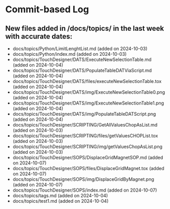 # Commit-based Log
## New files added in /docs/topics/ in the last week with accurate dates:
- docs/topics/Python/LimitLenghtList.md (added on 2024-10-03)
- docs/topics/Python/index.md (added on 2024-10-03)
- docs/topics/TouchDesigner/DATS/ExecuteNewSelectionTable.md (added on 2024-10-04)
- docs/topics/TouchDesigner/DATS/PopulateTableDATViaScript.md (added on 2024-10-04)
- docs/topics/TouchDesigner/DATS/files/executeNewSelectionTable.tox (added on 2024-10-04)
- docs/topics/TouchDesigner/DATS/img/ExecuteNewSelectionTable0.png (added on 2024-10-04)
- docs/topics/TouchDesigner/DATS/img/ExecuteNewSelectionTable1.png (added on 2024-10-04)
- docs/topics/TouchDesigner/DATS/img/PopulateTableDATScript.png (added on 2024-10-04)
- docs/topics/TouchDesigner/SCRIPTING/GetAllValuesChopAsList.md (added on 2024-10-03)
- docs/topics/TouchDesigner/SCRIPTING/files/getValuesCHOPList.tox (added on 2024-10-03)
- docs/topics/TouchDesigner/SCRIPTING/img/getValuesChopAsList.png (added on 2024-10-03)
- docs/topics/TouchDesigner/SOPS/DisplaceGridMagnetSOP.md (added on 2024-10-07)
- docs/topics/TouchDesigner/SOPS/files/DisplaceGridMagnet.tox (added on 2024-10-07)
- docs/topics/TouchDesigner/SOPS/img/DisplaceGridByMagnet.png (added on 2024-10-07)
- docs/topics/TouchDesigner/SOPS/index.md (added on 2024-10-07)
- docs/topics/tags.md (added on 2024-10-04)
- docs/topics/test1.md (added on 2024-10-04)
